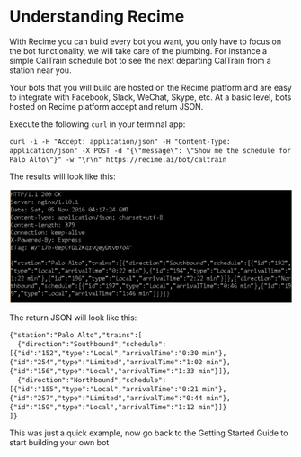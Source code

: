 # Understanding Recime

With Recime you can build every bot you want, you only have to focus on the bot functionality, we will take care of the plumbing. For instance a simple CalTrain schedule bot to see the next departing CalTrain from a station near you.

Your bots that you will build are hosted on the Recime platform and are easy to integrate with Facebook, Slack, WeChat, Skype, etc. At a basic level, bots hosted on Recime platform accept and return JSON. 

Execute the following `curl` in your terminal app:

    curl -i -H "Accept: application/json" -H "Content-Type: application/json" -X POST -d "{\"message\": \"Show me the schedule for Palo Alto\"}" -w "\r\n" https://recime.ai/bot/caltrain

The results will look like this:

![](terminal.png)

The return JSON will look like this:

    {"station":"Palo Alto","trains":[
      {"direction":"Southbound","schedule":[{"id":"152","type":"Local","arrivalTime":"0:30 min"},{"id":"254","type":"Limited","arrivalTime":"1:02 min"},{"id":"156","type":"Local","arrivalTime":"1:33 min"}]},
      {"direction":"Northbound","schedule":[{"id":"155","type":"Local","arrivalTime":"0:21 min"},{"id":"257","type":"Limited","arrivalTime":"0:44 min"},{"id":"159","type":"Local","arrivalTime":"1:12 min"}]}
    ]} 

This was just a quick example, now go back to the Getting Started Guide to start building your own bot

